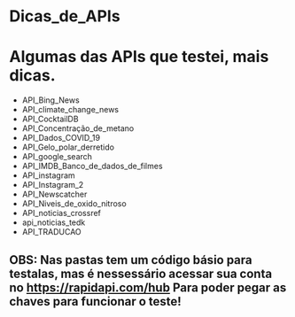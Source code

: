 # Dicas_de_APIs
 
<h1>Algumas das APIs que testei, mais dicas.</h1>

<ul>
    <li>API_Bing_News</li>
    <li>API_climate_change_news</li>
    <li>API_CocktailDB</li>
    <li>API_Concentração_de_metano</li>
    <li>API_Dados_COVID_19</li>
    <li>API_Gelo_polar_derretido</li>
    <li>API_google_search</li>
    <li>API_IMDB_Banco_de_dados_de_filmes</li>
    <li>API_instagram</li>
    <li>API_Instagram_2</li>
    <li>API_Newscatcher</li>
    <li>API_Niveis_de_oxido_nitroso</li>
    <li>API_noticias_crossref</li>
    <li>api_noticias_tedk</li>
    <li>API_TRADUCAO</li>
</ul>

<h2>OBS: Nas pastas tem um código básio para testalas, mas é nessessário acessar sua conta no <a href="https://rapidapi.com/hub">https://rapidapi.com/hub</a> Para poder pegar as chaves para funcionar o teste!</h2>
